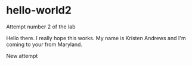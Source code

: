 # hello-world2
Attempt number 2 of the lab

Hello there. I really hope this works. My name is Kristen Andrews and I'm coming to your from Maryland.

New attempt
